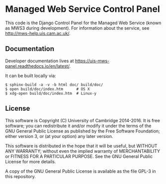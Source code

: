 # Managed Web Service Control Panel

This code is the Django Control Panel for the Managed Web Service
(known as MWS3 during development). For information about the service,
see http://mws-help.uis.cam.ac.uk/.

## Documentation

Developer documentation lives at
https://uis-mws-panel.readthedocs.io/en/latest/.

It can be built locally via:

```shell
$ sphinx-build -a -v -b html doc/ build/doc/
$ open build/doc/index.htm      # OS X
$ xdg-open build/doc/index.htm  # Linux-y
```

## License

This software is Copyright (C) University of Cambridge 2014-2016. It
is free software; you can redistribute it and/or modify it under the
terms of the GNU General Public License as published by the Free
Software Foundation; either version 3, or (at your option) any later
version.

This software is distributed in the hope that it will be useful, but
WITHOUT ANY WARRANTY; without even the implied warranty of
MERCHANTABILITY or FITNESS FOR A PARTICULAR PURPOSE.  See the GNU
General Public License for more details.

A copy of the GNU General Public License is available as the file
GPL-3 in this repository.
